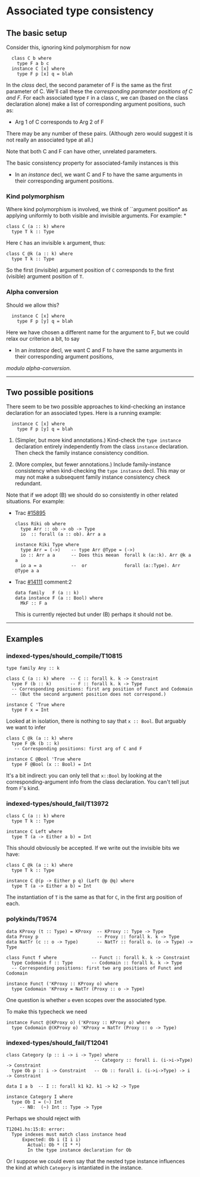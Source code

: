 # Associated type consistency

## The basic setup


Consider this, ignoring kind polymorphism for now

```wiki
  class C b where
    type F a b c
  instance C [x] where
    type F p [x] q = blah
```


In the *class* decl, the second parameter of F is the same as the first parameter of C.
We'll call these the *corresponding parameter positions of C and F*.  For each associated
type `F` in a class `C`, we can (based on the class declaration alone) make a list of
corresponding argument positions, such as:

- Arg 1 of C corresponds to Arg 2 of F


There may be any number of these pairs.  (Although zero would suggest it is not really
an associated type at all.)


Note that both C and F can have other, unrelated parameters.


The basic consistency property for associated-family instances is this

- In an *instance* decl, we want C and F to have the same arguments in their corresponding argument positions.

### Kind polymorphism


Where kind polymorphism is involved, we think of ``argument position* as applying uniformly
to both visible and invisible arguments.  For example:
*

```wiki
class C (a :: k) where
  type T k :: Type
```


Here `C` has an invisible `k` argument, thus:

```wiki
class C @k (a :: k) where
  type T k :: Type 
```


So the first (invisible) argument position of `C` corresponds to the first (visible) argument
position of `T`.

### Alpha conversion


Should we allow this?

```wiki
  instance C [x] where
    type F p [y] q = blah
```


Here we have chosen a different name for the argument to F, but we could relax our criterion a bit, to say

- In an *instance* decl, we want C and F to have the same arguments in their corresponding argument positions,

*modulo alpha-conversion*.

---

## Two possible positions


There seem to be two possible approaches to kind-checking an instance
declaration for an associated types.  Here is a running example:

```wiki
  instance C [x] where
    type F p [y] q = blah
```

1.  (Simpler, but more kind annotations.) Kind-check the `type instance` declaration entirely independently from the class `instance` declaration.  Then check the family instance consistency condition.

1.  (More complex, but fewer annotations.) Include family-instance consistency when kind-checking the `type instance` decl.  This may or may not make a subsequent family instance consistency check redundant.


Note that if we adopt (B) we should do so consistently in other related situations. For example:

- Trac [\#15895](https://gitlab.haskell.org/ghc/ghc/issues/15895)

  ```wiki
  class Ríki ob where
    type Arr :: ob -> ob -> Type
    io  :: forall (a :: ob). Arr a a

  instance Ríki Type where
    type Arr = (->)    -- type Arr @Type = (->)
    io :: Arr a a      -- Does this meean  forall k (a::k). Arr @k a a
    io a = a           --  or              forall (a::Type). Arr @Type a a
  ```

- Trac [\#14111](https://gitlab.haskell.org/ghc/ghc/issues/14111) comment:2

  ```wiki
  data family   F (a :: k)
  data instance F (a :: Bool) where
    MkF :: F a
  ```

  This is currently rejected but under (B) perhaps it should not be.

---

## Examples

### indexed-types/should_compile/T10815

```wiki
type family Any :: k

class C (a :: k) where  -- C :: forall k. k -> Constraint
  type F (b :: k)       -- F :: forall k. k -> Type
  -- Corresponding positions: first arg position of Funct and Codomain
  -- (But the second argument position does not correspond.)

instance C 'True where
  type F x = Int
```


Looked at in isolation, there is nothing to say that `x :: Bool`.  But arguably
we want to infer

```wiki
class C @k (a :: k) where
  type F @k (b :: k)
   -- Corresponding positions: first arg of C and F

instance C @Bool 'True where
  type F @Bool (x :: Bool) = Int
```


It's a bit indirect: you can only tell that `x::Bool` by looking at the
corresponding-argument info from the class declaration.  You can't tell
jsut from `F`'s kind.

### indexed-types/should_fail/T13972

```wiki
class C (a :: k) where
  type T k :: Type

instance C Left where
  type T (a -> Either a b) = Int
```


This should obviously be accepted.  If we write out the invisible bits we have:

```wiki
class C @k (a :: k) where
  type T k :: Type

instance C @(p -> Either p q) (Left @p @q) where
  type T (a -> Either a b) = Int
```


The instantiation of `T` is the same as that for `C`, in the first arg position of each.

### polykinds/T9574

```wiki
data KProxy (t :: Type) = KProxy  -- KProxy :: Type -> Type
data Proxy p                      -- Proxy :: forall k. k -> Type
data NatTr (c :: o -> Type)       -- NatTr :: forall o. (o -> Type) -> Type

class Funct f where             -- Funct :: forall k. k -> Constraint
  type Codomain f :: Type       -- Codomain :: forall k. k -> Type
  -- Corresponding positions: first two arg positions of Funct and Codomain

instance Funct ('KProxy :: KProxy o) where
  type Codomain 'KProxy = NatTr (Proxy :: o -> Type)
```


One question is whether `o` even scopes over the associated type.


To make this typecheck we need

```wiki
instance Funct @(KProxy o) ('KProxy :: KProxy o) where
  type Codomain @(KProxy o) 'KProxy = NatTr (Proxy :: o -> Type)
```

### indexed-types/should_fail/T12041

```wiki
class Category (p :: i -> i -> Type) where
                                 -- Category :: forall i. (i->i->Type) -> Constraint
  type Ob p :: i -> Constraint   -- Ob :: forall i. (i->i->Type) -> i -> Constraint

data I a b  -- I :: forall k1 k2. k1 -> k2 -> Type

instance Category I where 
  type Ob I = (~) Int
     -- NB:  (~) Int :: Type -> Type
```


Perhaps we should reject with

```wiki
T12041.hs:15:8: error:
  Type indexes must match class instance head
      Expected: Ob i (I i i)
        Actual: Ob * (I * *)
        In the type instance declaration for Ob   
```


Or I suppose we could even say that the nested type instance influences
the kind at which `Category` is intantiated in the instance.
